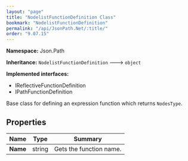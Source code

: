 ```yaml
---
layout: "page"
title: "NodelistFunctionDefinition Class"
bookmark: "NodelistFunctionDefinition"
permalink: "/api/JsonPath.Net/:title/"
order: "9.07.15"
---
```

**Namespace:** Json.Path

**Inheritance:**
`NodelistFunctionDefinition`
 🡒 
`object`

**Implemented interfaces:**

- IReflectiveFunctionDefinition
- IPathFunctionDefinition

Base class for defining an expression function which returns `NodesType`.

## Properties

| Name | Type | Summary |
|---|---|---|
| **Name** | string | Gets the function name. |

